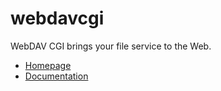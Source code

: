 # webdavcgi
WebDAV CGI  brings your file service to the Web.

* [Homepage](https://danrohde.github.io/webdavcgi/)
* [Documentation](https://danrohde.github.io/webdavcgi/doc.html)
